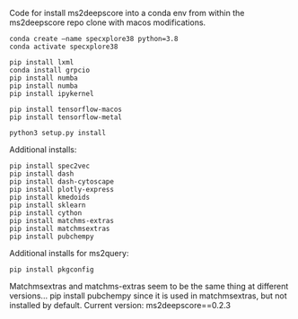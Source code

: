 Code for install ms2deepscore into a conda env from within the ms2deepscore repo clone with macos modifications.

```{bash}
conda create —name specxplore38 python=3.8
conda activate specxplore38

pip install lxml 
conda install grpcio
pip install numba
pip install numba
pip install ipykernel

pip install tensorflow-macos
pip install tensorflow-metal

python3 setup.py install
```

Additional installs:
```{bash}
pip install spec2vec
pip install dash
pip install dash-cytoscape
pip install plotly-express
pip install kmedoids
pip install sklearn
pip install cython
pip install matchms-extras
pip install matchmsextras
pip install pubchempy 
```

Additional installs for ms2query:
```{bash}
pip install pkgconfig
```

Matchmsextras and matchms-extras seem to be the same thing at different versions...
pip install pubchempy since it is used in matchmsextras, but not installed by default.
Current version: ms2deepscore==0.2.3